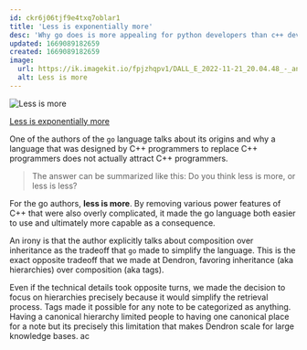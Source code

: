 ```yaml
---
id: ckr6j06tjf9e4txq7oblar1
title: 'Less is exponentially more'
desc: 'Why go does is more appealing for python developers than c++ developers'
updated: 1669089182659
created: 1669089182659
image: 
  url: https://ik.imagekit.io/fpjzhqpv1/DALL_E_2022-11-21_20.04.48_-_an_open_empty_hand_in_space__digital_art_6IBWkPQ4i.png?ik-sdk-version=javascript-1.4.3&updatedAt=1669089930926
  alt: Less is more
---
```


![Less is more](https://ik.imagekit.io/fpjzhqpv1/DALL_E_2022-11-21_20.04.48_-_an_open_empty_hand_in_space__digital_art_6IBWkPQ4i.png?ik-sdk-version=javascript-1.4.3&updatedAt=1669089930926)

[Less is exponentially more](https://commandcenter.blogspot.com/2012/06/less-is-exponentially-more.html)

One of the authors of the `go` language talks about its origins and why a language that was designed by C++ programmers to replace C++ programmers does not actually attract C++ programmers. 

> The answer can be summarized like this: Do you think less is more, or less is less?

For the go authors, **less is more**. By removing various power features of C++ that were also overly complicated, it made the go language both easier to use and ultimately more capable as a consequence. 

An irony is that the author explicitly talks about composition over inheritance as the tradeoff that `go` made to simplify the language. This is the exact opposite tradeoff that we made at Dendron, favoring inheritance (aka hierarchies) over composition (aka tags). 

Even if the technical details took opposite turns, we made the decision to focus on hierarchies precisely because it would simplify the retrieval process. Tags made it possible for any note to be categorized as anything. Having a canonical hierarchy limited people to having one canonical place for a note but its precisely this limitation that makes Dendron scale for large knowledge bases. ac
